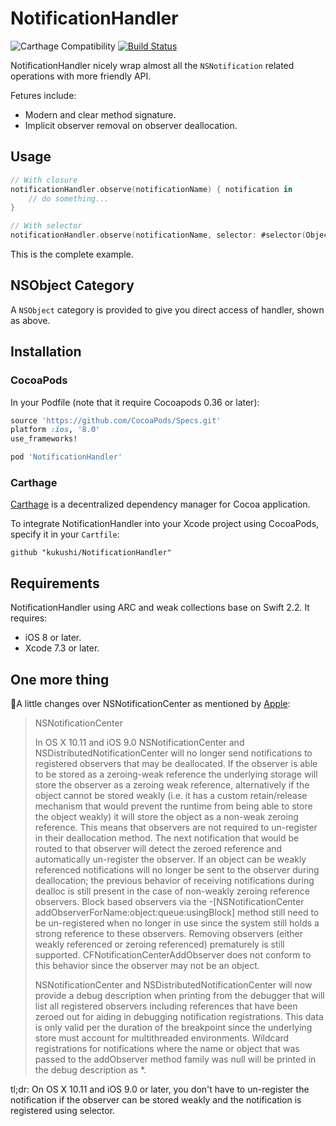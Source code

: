 # NotificationHandler

![Carthage Compatibility](https://img.shields.io/badge/Carthage-compatible-4BC51D.svg?style=flat)
[![Build Status](https://travis-ci.org/kukushi/NotificationHandler.svg?branch=0.0.2)](https://travis-ci.org/kukushi/NotificationHandler)

NotificationHandler nicely wrap almost all the `NSNotification` related operations with more friendly API. 

Fetures include:

* Modern and clear method signature.
* Implicit observer removal on observer deallocation.

## Usage

```swift
// With closure
notificationHandler.observe(notificationName) { notification in
    // do something...
}

// With selector
notificationHandler.observe(notificationName, selector: #selector(Object.sayHi)
```

This is the complete example.

##  NSObject Category

A `NSObject` category is provided to give you direct access of handler, shown as above.

## Installation

### CocoaPods

In your Podfile (note that it require Cocoapods 0.36 or later):

```ruby
source 'https://github.com/CocoaPods/Specs.git'
platform :ios, '8.0'
use_frameworks!

pod 'NotificationHandler'
```

### Carthage

[Carthage](https://github.com/Carthage/Carthage) is a decentralized dependency manager for Cocoa application.

To integrate NotificationHandler into your Xcode project using CocoaPods, specify it in your `Cartfile`:

```ogdl
github "kukushi/NotificationHandler"
```

## Requirements

NotificationHandler using ARC and weak collections base on Swift 2.2. It requires:

* iOS 8 or later.
* Xcode 7.3 or later.


## One more thing

🎉A little changes over NSNotificationCenter as mentioned by [Apple](https://developer.apple.com/library/prerelease/mac/releasenotes/Foundation/RN-Foundation/index.html#10_11NotificationCenter):

> NSNotificationCenter
>
> In OS X 10.11 and iOS 9.0 NSNotificationCenter and NSDistributedNotificationCenter will no longer send notifications to registered observers that may be deallocated. If the observer is able to be stored as a zeroing-weak reference the underlying storage will store the observer as a zeroing weak reference, alternatively if the object cannot be stored weakly (i.e. it has a custom retain/release mechanism that would prevent the runtime from being able to store the object weakly) it will store the object as a non-weak zeroing reference. This means that observers are not required to un-register in their deallocation method. The next notification that would be routed to that observer will detect the zeroed reference and automatically un-register the observer. If an object can be weakly referenced notifications will no longer be sent to the observer during deallocation; the previous behavior of receiving notifications during dealloc is still present in the case of non-weakly zeroing reference observers. Block based observers via the -[NSNotificationCenter addObserverForName:object:queue:usingBlock] method still need to be un-registered when no longer in use since the system still holds a strong reference to these observers. Removing observers (either weakly referenced or zeroing referenced) prematurely is still supported. CFNotificationCenterAddObserver does not conform to this behavior since the observer may not be an object.
>
> NSNotificationCenter and NSDistributedNotificationCenter will now provide a debug description when printing from the debugger that will list all registered observers including references that have been zeroed out for aiding in debugging notification registrations. This data is only valid per the duration of the breakpoint since the underlying store must account for multithreaded environments. Wildcard registrations for notifications where the name or object that was passed to the addObserver method family was null will be printed in the debug description as *.

tl;dr: On OS X 10.11 and iOS 9.0 or later, you don't have to un-register the notification if the observer can be stored weakly and the notification is registered using selector.